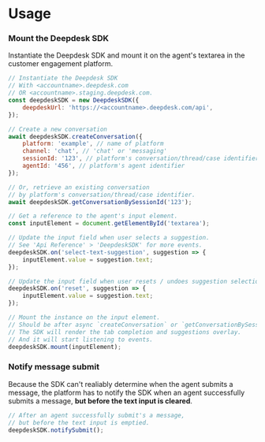 # Usage

### Mount the Deepdesk SDK

Instantiate the Deepdesk SDK and mount it on the agent's textarea in the customer engagement platform.

```jsx
// Instantiate the Deepdesk SDK
// With <accountname>.deepdesk.com
// OR <accountname>.staging.deepdesk.com.
const deepdeskSDK = new DeepdeskSDK({
    deepdeskUrl: 'https://<accountname>.deepdesk.com/api',
});

// Create a new conversation
await deepdeskSDK.createConversation({
    platform: 'example', // name of platform
    channel: 'chat', // 'chat' or 'messaging'
    sessionId: '123', // platform's conversation/thread/case identifier
    agentId: '456', // platform's agent identifier
});

// Or, retrieve an existing conversation
// by platform's conversation/thread/case identifier.
await deepdeskSDK.getConversationBySessionId('123');

// Get a reference to the agent's input element.
const inputElement = document.getElementById('textarea');

// Update the input field when user selects a suggestion.
// See 'Api Reference' > 'DeepdeskSDK' for more events.
deepdeskSDK.on('select-text-suggestion', suggestion => {
    inputElement.value = suggestion.text;
});

// Update the input field when user resets / undoes suggestion selection.
deepdeskSDK.on('reset', suggestion => {
    inputElement.value = suggestion.text;
});

// Mount the instance on the input element.
// Should be after async `createConversation` or `getConversationBySessionId`
// The SDK will render the tab completion and suggestions overlay.
// And it will start listening to events.
deepdeskSDK.mount(inputElement);
```

### Notify message submit

Because the SDK can't realiably determine when the agent submits a message, the platform has to notify the SDK when an agent successfully submits a message, **but before the text input is cleared**.

```jsx
// After an agent successfully submit's a message,
// but before the text input is emptied.
deepdeskSDK.notifySubmit();
```
